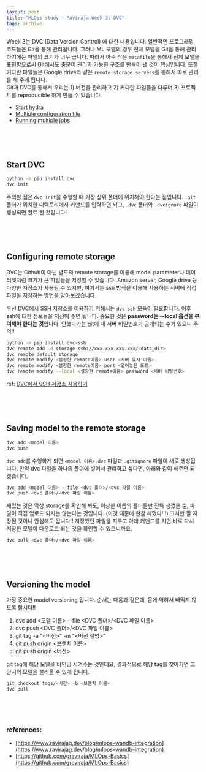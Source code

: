 ```yaml
---
layout: post
title: "MLOps study - Raviraja Week 3: DVC"
tags: archive
---
```


Week 3는 DVC (Data Version Control) 에 대한 내용입니다. 일반적인 프로그래밍 코드들은 Git을 통해 관리됩니다. 그러나 ML 모델의 경우 전체 모델을 Git을 통해 관리하기에는 파일의 크기가 너무 큽니다. 따라서 아주 작은 `metafile`을 통해서 전체 모델을 표현함으로써 Git에서도 충분이 관리가 가능한 구조를 만들어 낸 것이 핵심입니다. 또한 커다란 파일들은 Google drive와 같은 `remote storage servers`를 통해서 따로 관리를 해 주게 됩니다.  
Git과 DVC를 통해서 우리는 1) 버전을 관리하고 2) 커다란 파일들을 다루며 3) 프로젝트를 reproducible 하게 만들 수 있습니다.
- [Start hydra](#start-hydra)
- [Multiple configuration file](#multiple-configuration-file)
- [Running multiple jobs](#running-multiple-jobs)

<br><br><br>

## Start DVC

```bash
python -m pip install dvc
dvc init
```
주의할 점은 `dvc init`을 수행할 때 가장 상위 폴더에 위치해야 한다는 점입니다. `.git` 폴더가 위치한 디렉토리에서 커맨드를 입력하면 되고, `.dvc` 폴더와 `.dvcignore` 파일이 생성되면 완료 된 것입니다!

<br><br><br>

## Configuring remote storage

DVC는 Github이 아닌 별도의 remote storage를 이용해 model parameter나 데이터셋처럼 크기가 큰 파일들을 저장할 수 있습니다. Amazon server, Google drive 등 다양한 저장소가 사용될 수 있지만, 여기서는 ssh 방식을 이용해 사용하는 서버에 직접 파일을 저장하는 방법을 알아보겠습니다.

우선 DVC에서 SSH 저장소를 이용하기 위해서는 `dvc-ssh` 모듈이 필요합니다. 이후 ssh에 대한 정보들을 저장해 주면 됩니다. 중요한 것은 **password는 --local 옵션을 부여해야 한다는 것**입니다. 안했다가는 git에 내 서버 비밀번호가 공개되는 수가 있으니 주의!!  

```bash
python -m pip install dvc-ssh
dvc remote add -d storage ssh://xxx.xxx.xxx.xxx/<data_dir>
dvc remote default storage
dvc remote modify <설정한 remote이름> user <서버 유저 이름>
dvc remote modify <설정한 remote이름> port <열어놓은 포트>
dvc remote modify --local <설장한 remote이름> password <서버 비밀번호>
```

ref: [DVC에서 SSH 저장소 사용하기](https://velog.io/@moey920/DVC%EB%A5%BC-%ED%99%9C%EC%9A%A9%ED%95%B4-%EB%AA%A8%EB%8D%B8-%EB%8D%B0%EC%9D%B4%ED%84%B0%EC%9D%98-%EB%B2%84%EC%A0%84%EC%9D%84-%EA%B4%80%EB%A6%AC%ED%95%B4%EB%B3%B4%EC%9E%90)

<br><br><br>

## Saving model to the remote storage

```bash
dvc add <model 이름>
dvc push
```
`dvc add`를 수행하게 되면 `<model 이름>.dvc` 파일과 `.gitignore` 파일이 새로 생성됩니다. 만약 dvc 파일을 하나의 폴더에 넣어서 관리하고 싶다면, 아래와 같이 해주면 되겠습니다.  
```bash
dvc add <model 이름> --file <dvc 폴더>/<dvc 파일 이름>
dvc push <dvc 폴더>/<dvc 파일 이름>
```

재밌는 것은 막상 storage를 확인해 봐도, 이상한 이름의 폴더들만 잔뜩 생겼을 뿐, 파일이 직접 업로드 되지는 않는다는 것입니다. (이것 때문에 한참 헤맸다!!!) 그치만 잘 저장된 것이니 안심해도 됩니다!! 저장했던 파일을 지우고 아래 커맨드를 치면 바로 다시 저장한 모델이 다운로드 되는 것을 확인할 수 있으니까요.
```bash
dvc pull <dvc 폴더>/<dvc 파일 이름> 
```

<br><br><br>

## Versioning the model

가장 중요한 model versioning 입니다. 순서는 다음과 같은데, 몸에 익혀서 빼먹지 않도록 합시다!!

1. dvc add <모델 이름> --file <DVC 폴더>/<DVC 파일 이름>
2. dvc push <DVC 폴더>/<DVC 파일 이름>
3. git tag -a "<버전>" -m "<버전 설명>"
4. git push origin <브랜치 이름>
5. git push origin <버전>

git tag에 해당 모델을 바인딩 시켜주는 것인데요, 결과적으로 해당 tag를 찾아가면 그 당시의 모델을 불러올 수 있게 됩니다.
```bash
git checkout tags/<버전> -b <브랜치 이름>
dvc pull
```

<br><br><br>

<h3> references: </h3>

* [https://www.ravirajag.dev/blog/mlops-wandb-integration](https://www.ravirajag.dev/blog/mlops-wandb-integration)
* [https://github.com/graviraja/MLOps-Basics](https://github.com/graviraja/MLOps-Basics)

